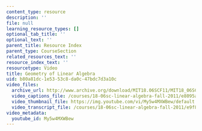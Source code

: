 ```yaml
---
content_type: resource
description: ''
file: null
learning_resource_types: []
optional_tab_title: ''
optional_text: ''
parent_title: Resource Index
parent_type: CourseSection
related_resources_text: ''
resource_index_text: ''
resourcetype: Video
title: Geometry of Linear Algebra
uid: b80a81dc-1e53-53c8-da0c-47bdc7d3a10c
video_files:
  archive_url: http://www.archive.org/download/MIT18.06SCF11/MIT18_06SC_110609_L2_300k.mp4
  video_captions_file: /courses/18-06sc-linear-algebra-fall-2011/e8095a8697105b98947071752b206541_My5w4MXWBew.vtt
  video_thumbnail_file: https://img.youtube.com/vi/My5w4MXWBew/default.jpg
  video_transcript_file: /courses/18-06sc-linear-algebra-fall-2011/e9f8e448838a42ea9a9e5dd9ab6628b8_My5w4MXWBew.pdf
video_metadata:
  youtube_id: My5w4MXWBew
---
```

